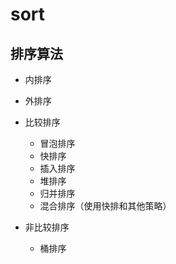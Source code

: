 # sort


## 排序算法

- 内排序
- 外排序

- 比较排序
  - 冒泡排序
  - 快排序
  - 插入排序
  - 堆排序
  - 归并排序
  - 混合排序（使用快排和其他策略）
- 非比较排序
  - 桶排序